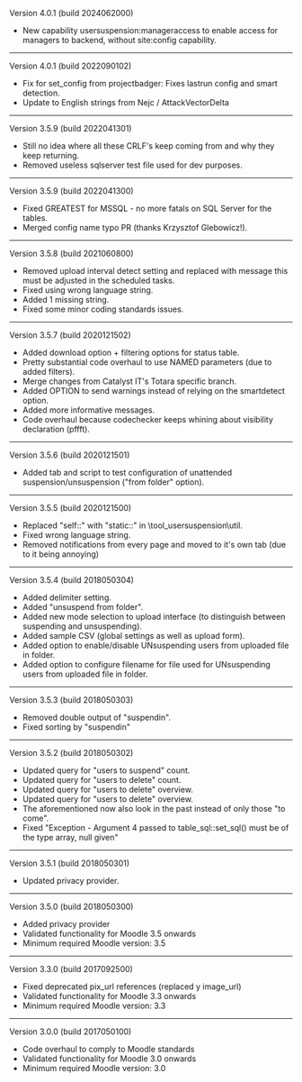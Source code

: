 Version 4.0.1 (build 2024062000)
* New capability usersuspension:manageraccess to enable access for managers to backend, without site:config capability.

----------

Version 4.0.1 (build 2022090102)
* Fix for set_config from projectbadger: Fixes lastrun config and smart detection.
* Update to English strings from Nejc / AttackVectorDelta

----------

Version 3.5.9 (build 2022041301)
* Still no idea where all these CRLF's keep coming from and why they keep returning.
* Removed useless sqlserver test file used for dev purposes.

----------

Version 3.5.9 (build 2022041300)
* Fixed GREATEST for MSSQL - no more fatals on SQL Server for the tables.
* Merged config name typo PR (thanks Krzysztof Glebowicz!).

----------

Version 3.5.8 (build 2021060800)
* Removed upload interval detect setting and replaced with message this must be adjusted in the scheduled tasks.
* Fixed using wrong language string.
* Added 1 missing string.
* Fixed some minor coding standards issues.

----------

Version 3.5.7 (build 2020121502)
* Added download option + filtering options for status table.
* Pretty substantial code overhaul to use NAMED parameters (due to added filters).
* Merge changes from Catalyst IT's Totara specific branch.
* Added OPTION to send warnings instead of relying on the smartdetect option.
* Added more informative messages.
* Code overhaul because codechecker keeps whining about visibility declaration (pffft).

----------

Version 3.5.6 (build 2020121501)
* Added tab and script to test configuration of unattended suspension/unsuspension ("from folder" option).

----------

Version 3.5.5 (build 2020121500)
* Replaced "self::" with "static::" in \tool_usersuspension\util.
* Fixed wrong language string.
* Removed notifications from every page and moved to it's own tab (due to it being annoying)

----------

Version 3.5.4 (build 2018050304)
* Added delimiter setting.
* Added "unsuspend from folder".
* Added new mode selection to upload interface (to distinguish between suspending and unsuspending).
* Added sample CSV (global settings as well as upload form).
* Added option to enable/disable UNsuspending users from uploaded file in folder.
* Added option to configure filename for file used for UNsuspending users from uploaded file in folder.

----------

Version 3.5.3 (build 2018050303)
* Removed double output of "suspendin".
* Fixed sorting by "suspendin"

----------

Version 3.5.2 (build 2018050302)
* Updated query for "users to suspend" count.
* Updated query for "users to delete" count.
* Updated query for "users to delete" overview.
* Updated query for "users to delete" overview.
* The aforementioned now also look in the past instead of only those "to come".
* Fixed "Exception - Argument 4 passed to table_sql::set_sql() must be of the type array, null given"

----------

Version 3.5.1 (build 2018050301)
* Updated privacy provider.

----------

Version 3.5.0 (build 2018050300)
* Added privacy provider
* Validated functionality for Moodle 3.5 onwards
* Minimum required Moodle version: 3.5

----------

Version 3.3.0 (build 2017092500)
* Fixed deprecated pix_url references (replaced y image_url)
* Validated functionality for Moodle 3.3 onwards
* Minimum required Moodle version: 3.3

----------

Version 3.0.0 (build 2017050100)
* Code overhaul to comply to Moodle standards
* Validated functionality for Moodle 3.0 onwards
* Minimum required Moodle version: 3.0
